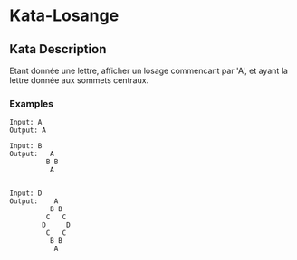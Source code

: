 # Kata-Losange

## Kata Description

Etant donnée une lettre, afficher un losage commencant par 'A', et ayant la lettre donnée aux sommets centraux.

### Examples
```
Input: A
Output: A

Input: B
Output:   A
         B B
          A


Input: D
Output:    A
          B B
         C   C
		D     D
         C   C
          B B
           A
```
